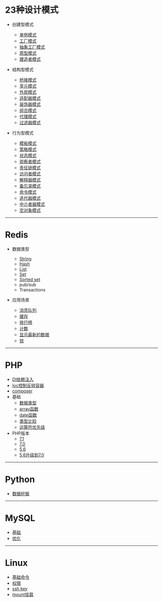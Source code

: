 # 23种设计模式
* 创建型模式

    - [单例模式](https://github.com/bluesaka/code/blob/master/patterns/singleton/test.php)
    - [工厂模式](https://github.com/bluesaka/code/blob/master/patterns/factory/test.php)
    - [抽象工厂模式](https://github.com/bluesaka/code/blob/master/patterns/factoryAbstract/test.php)
    - [原型模式](https://github.com/bluesaka/code/blob/master/patterns/prototype/test.php)
    - [建造者模式](https://github.com/bluesaka/code/blob/master/patterns/builder/test.php)

* 结构型模式

    - [桥接模式](https://github.com/bluesaka/code/blob/master/patterns/bridge/test.php)
    - [享元模式](https://github.com/bluesaka/code/blob/master/patterns/flyweight/test.php)
    - [外观模式](https://github.com/bluesaka/code/blob/master/patterns/facade/test.php)
    - [适配器模式](https://github.com/bluesaka/code/blob/master/patterns/adapter/test.php)
    - [装饰器模式](https://github.com/bluesaka/code/blob/master/patterns/decorator/test.php)
    - [组合模式](https://github.com/bluesaka/code/blob/master/patterns/composite/test.php)
    - [代理模式](https://github.com/bluesaka/code/blob/master/patterns/proxy/test.php)
    - [过滤器模式](https://github.com/bluesaka/code/blob/master/patterns/filter/test.php)

* 行为型模式

    - [模板模式](https://github.com/bluesaka/code/blob/master/patterns/template/test.php)
    - [策略模式](https://github.com/bluesaka/code/blob/master/patterns/strategy/test.php)
    - [状态模式](https://github.com/bluesaka/code/blob/master/patterns/state/test.php)
    - [观察者模式](https://github.com/bluesaka/code/blob/master/patterns/observer/test.php)
    - [责任链模式](https://github.com/bluesaka/code/blob/master/patterns/chain/test.php)
    - [访问者模式](https://github.com/bluesaka/code/blob/master/patterns/visitor/test.php)
    - [解释器模式](https://github.com/bluesaka/code/blob/master/patterns/interpreter/test.php)
    - [备忘录模式](https://github.com/bluesaka/code/blob/master/patterns/memo/test.php)
    - [命令模式](https://github.com/bluesaka/code/blob/master/patterns/command/test.php)
    - [迭代器模式](https://github.com/bluesaka/code/blob/master/patterns/iterator/test.php)
    - [中介者器模式](https://github.com/bluesaka/code/blob/master/patterns/mediator/test.php)
    - [空对象模式](https://github.com/bluesaka/code/blob/master/patterns/nullObject/test.php)

--------------------------------

# Redis

* 数据类型

    - [String](https://github.com/bluesaka/code/blob/master/redis/cache/String.php)
    - [Hash](https://github.com/bluesaka/code/blob/master/redis/cache/Hash.php)
    - [List](https://github.com/bluesaka/code/blob/master/redis/cache/List.php)
    - [Set](https://github.com/bluesaka/code/blob/master/redis/cache/Set.php)
    - [Sorted set](https://github.com/bluesaka/code/blob/master/redis/cache/zSet.php)
    - pub/sub
    - Transactions

* 应用场景

    - [消息队列](https://github.com/bluesaka/code/blob/master/redis/queue/test.php)
    - [缓存](https://github.com/bluesaka/code/blob/master/redis/cache)
    - [排行榜](https://github.com/bluesaka/code/blob/master/redis/top/test.php)
    - [计数](https://github.com/bluesaka/code/blob/master/redis/counter/test.php)
    - [显示最新的数据](https://github.com/bluesaka/code/blob/master/redis/latest/test.php)
    - [锁](https://github.com/bluesaka/code/blob/master/redis/lock/curl.php)

--------------------------------

# PHP

* [DI依赖注入](https://github.com/bluesaka/code/blob/master/php/DI/test.php)
* [Ioc控制反转容器](https://github.com/bluesaka/code/blob/master/php/DI/test2.php)
* [composer](https://github.com/bluesaka/code/blob/master/php/base/composer.md)
* 基础
    - [数据类型](http://php.net/manual/zh/language.types.php)
    - [array函数](http://php.net/manual/zh/ref.array.php)
    - [date函数](http://php.net/manual/zh/function.date.php)
    - [类型比较](http://php.net/manual/zh/types.comparisons.php)
    - [运算符优先级](http://php.net/manual/zh/language.operators.precedence.php)
* PHP版本
    - [7.1](http://php.net/manual/zh/migration71.new-features.php)
    - [7.0](http://php.net/manual/zh/migration70.new-features.php)
    - [5.6](http://php.net/manual/zh/migration56.new-features.php)
    - [5.6升级到7.0](http://php.net/manual/zh/migration70.php)

--------------------------------

# Python

* [数据挖掘](https://github.com/bluesaka/code/blob/master/python/data.md)

--------------------------------

# MySQL

* [基础](https://github.com/bluesaka/code/blob/master/mysql/base.md)
* [优化](https://github.com/bluesaka/code/blob/master/mysql/optimize.md)

--------------------------------

# Linux

* [基础命令](https://github.com/bluesaka/code/blob/master/linux/command.md)
* [权限](https://github.com/bluesaka/code/blob/master/linux/permission.md)
* [ssh key](https://github.com/bluesaka/code/blob/master/linux/ssh_key.md)
* [mount挂载](https://github.com/bluesaka/code/blob/master/linux/mount.md)